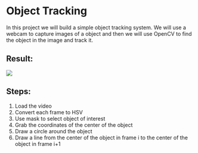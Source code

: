 # Object Tracking 

In this project we will build a simple object tracking system.
We will use a webcam to capture images of a object and then we will
use OpenCV to find the object in the image and track it.



## Result: 

![](tracked.gif)


## Steps:
1. Load the video 
2. Convert each frame to HSV
3. Use mask to select object of interest
4. Grab the coordinates of the center of the object
5. Draw a circle around the object
6. Draw a line from the center of the object in frame i to the center of the object in frame i+1 

